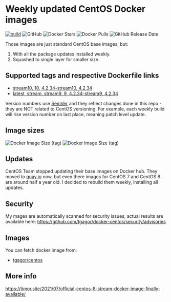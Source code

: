 Weekly updated CentOS Docker images
===================================

[![build](https://github.com/tgagor/docker-centos/actions/workflows/build.yml/badge.svg?branch=master)](https://github.com/tgagor/docker-centos/actions/workflows/build.yml)
![GitHub](https://img.shields.io/github/license/tgagor/docker-centos)
![Docker Stars](https://img.shields.io/docker/stars/tgagor/centos)
![Docker Pulls](https://img.shields.io/docker/pulls/tgagor/centos)
![GitHub Release Date](https://img.shields.io/github/release-date/tgagor/docker-centos)

Those images are just standard CentOS base images, but:
1. With all the package updates installed weekly.
2. Squashed to single layer for smaller size.

## Supported tags and respective Dockerfile links

* [stream10, 10, 4.2.34-stream10, 4.2.34](https://github.com/tgagor/docker-centos/blob/master/stream10/Dockerfile)
* [latest, stream, stream9, 9, 4.2.34-stream9, 4.2.34](https://github.com/tgagor/docker-centos/blob/master/stream9/Dockerfile)

Version numbers use [SemVer](https://semver.org) and they reflect changes done in this repo - they are NOT related to CentOS versioning. For example, each weekly build will rise version number on last place, meaning patch level update.

## Image sizes
![Docker Image Size (tag)](https://img.shields.io/docker/image-size/tgagor/centos/stream9?label=centos%3Astream9%20size)
![Docker Image Size (tag)](https://img.shields.io/docker/image-size/tgagor/centos/stream10?label=centos%3Astream10%20size)

## Updates

CentOS Team stopped updating their base images on Docker hub.  They moved to [quay.io](https://quay.io/repository/centos/centos?tab=tags) now, but even there images for CentOS 7 and CentOS 8 are around half a year old. I decided to rebuild them weekly, installing all updates.

## Security
My mages are automatically scanned for security issues, actual results are available here: https://github.com/tgagor/docker-centos/security/advisories

## Images
You can fetch docker image from:
* [tgagor/centos](https://hub.docker.com/r/tgagor/centos)

## More info

https://timor.site/2021/07/official-centos-8-stream-docker-image-finally-available/
